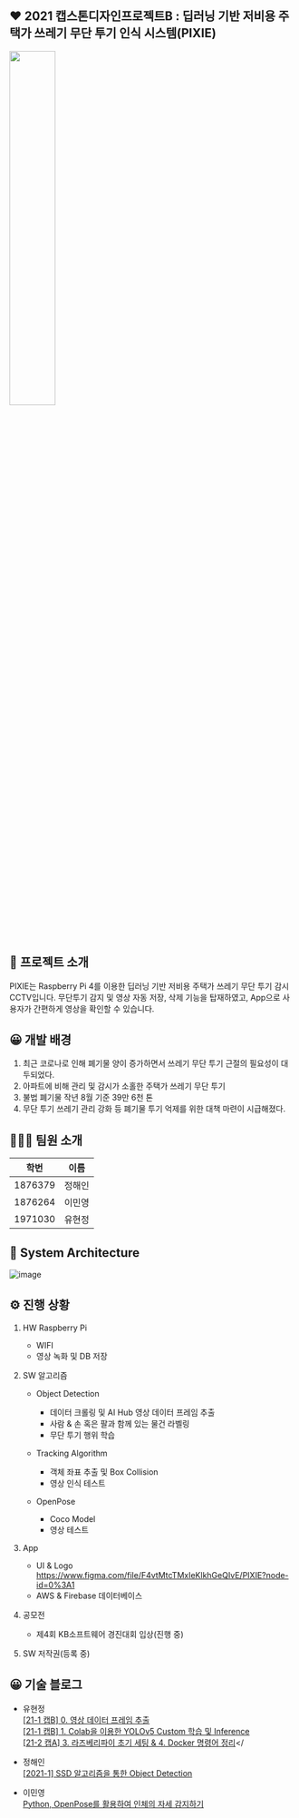 ## ❤️ 2021 캡스톤디자인프로젝트B : 딥러닝 기반 저비용 주택가 쓰레기 무단 투기 인식 시스템(PIXIE)
<img src="https://user-images.githubusercontent.com/67186222/120105425-c8506f80-c193-11eb-8533-0be46aef75b4.jpg" width="40%">

## 📖 프로젝트 소개
PIXIE는 Raspberry Pi 4를 이용한 딥러닝 기반 저비용 주택가 쓰레기 무단 투기 감시 CCTV입니다.
무단투기 감지 및 영상 자동 저장, 삭제 기능을 탑재하였고, App으로 사용자가 간편하게 영상을 확인할 수 있습니다.

## 😀 개발 배경
 1. 최근 코로나로 인해 폐기물 양이 증가하면서 쓰레기 무단 투기 근절의 필요성이 대두되었다.
 2. 아파트에 비해 관리 및 감시가 소홀한 주택가 쓰레기 무단 투기
 3. 불법 폐기물 작년 8월 기준 39만 6천 톤
 4. 무단 투기 쓰레기 관리 강화 등 폐기물 투기 억제를 위한 대책 마련이 시급해졌다.

## 👨‍👩‍👦 팀원 소개
|학번|이름|
|------|---|
|1876379|정해인|
|1876264|이민영|
|1971030|유현정|

## 📲 System Architecture
![image](https://user-images.githubusercontent.com/67186222/141682460-11b75f69-d0f4-44aa-94a5-d3024348288f.png)


## ⚙️ 진행 상황
  1. HW Raspberry Pi
      - WIFI
      - 영상 녹화 및 DB 저장

  2. SW 알고리즘
      * Object Detection
        - 데이터 크롤링 및 AI Hub 영상 데이터 프레임 추출
        - 사람 & 손 혹은 팔과 함께 있는 물건 라벨링
        - 무단 투기 행위 학습
      
      * Tracking Algorithm
        - 객체 좌표 추출 및 Box Collision
        - 영상 인식 테스트
      
      * OpenPose
        - Coco Model
        - 영상 테스트

  3. App
      - UI & Logo https://www.figma.com/file/F4vtMtcTMxIeKlkhGeQIvE/PIXIE?node-id=0%3A1
      - AWS & Firebase 데이터베이스

  4. 공모전
      * 제4회 KB소프트웨어 경진대회 입상(진행 중)
  
  5. SW 저작권(등록 중)

## 😀 기술 블로그
- 유현정</br>
[[21-1 캡B] 0. 영상 데이터 프레임 추출](https://whyou-story.tistory.com/34)</br>
[[21-1 캡B] 1. Colab을 이용한 YOLOv5 Custom 학습 및 Inference](https://whyou-story.tistory.com/35)</br>
[[21-2 캡A] 3. 라즈베리파이 초기 세팅 & 4. Docker 명령어 정리](https://whyou-story.tistory.com/45)</

- 정해인</br>
[[2021-1] SSD 알고리즘을 통한 Object Detection](https://study-ai-eun.tistory.com/1)</br>

- 이민영</br>
[Python, OpenPose를 활용하여 인체의 자세 감지하기](https://mignon-cs.tistory.com/2)
